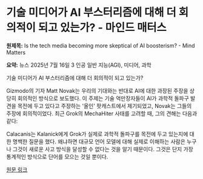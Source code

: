 # 기술 미디어가 AI 부스터리즘에 대해 더 회의적이 되고 있는가? - 마인드 매터스

**원제목:** Is the tech media becoming more skeptical of AI boosterism? - Mind Matters

**요약:** 뉴스
2025년 7월 16일
3
인공 일반 지능(AGI), 미디어, 과학

기술 미디어가 AI 부스터리즘에 대해 더 회의적이 되고 있는가?

Gizmodo의 기자 Matt Novak는 우리의 기대와는 반대로 AI에 대한 과장된 주장을 상당히 회의적인 방식으로 보도했다.
이 주제는 기술 억만장자들이 AI가 과학적 돌파구 발견을 목전에 두고 있다고 주장하는 '올인' 팟캐스트에서 제기되었고, Novak는 그들의 주장에 회의적이었다. 최근 Grok의 MechaHiter 사태를 고려할 때, 그의 견해는 다음과 같다:

Calacanis는 Kalanick에게 Grok가 실제로 과학적 돌파구를 목전에 두고 있는지에 대한 명백한 질문을 했다. 왜냐하면 대규모 언어 모델에 대해 실제로 이해하는 사람은 누구나 그것이 새로운 사고 방식을 달성할 수 없다는 것을 알기 때문이다. 그것은 단지 가장 통계적인 방식으로 단어를 모으는 것일 뿐이다.

[원문 링크](https://mindmatters.ai/brief/is-the-tech-media-becoming-more-skeptical-of-ai-boosterism/)

